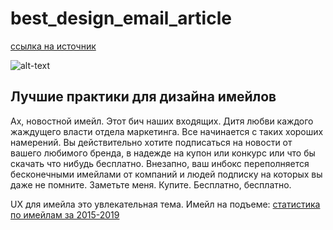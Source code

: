 # best_design_email_article

[ссылка на источник](https://blogs.adobe.com/creativecloud/best-practices-for-designing-compelling-email-experiences/?trackingid=MLR7SF2L&mv=email)

![alt-text](https://blogsimages.adobe.com/creativecloud/wp-content/themes/AdobeCreativeCloud/images/featured/feature_spacer.png)

## Лучшие практики для дизайна имейлов

Ах, новостной имейл. Этот бич наших входящих. Дитя любви каждого жаждущего власти отдела маркетинга. Все начинается с таких хороших намерений. Вы действительно хотите подписаться на новости от вашего любимого бренда, в надежде на купон или конкурс или что бы скачать что нибудь бесплатно. Внезапно, ваш инбокс переполняется бесконечными имейлами от компаний и людей подписку на которых вы даже не помните. Заметьте меня. Купите. Бесплатно, бесплатно.

 UX для имейла это увлекательная тема. Имейл на подъеме: [статистика по имейлам за 2015-2019](http://www.radicati.com/wp/wp-content/uploads/2015/02/Email-Statistics-Report-2015-2019-Executive-Summary.pdf)   

